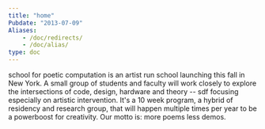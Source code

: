```yaml
---
title: "home"
Pubdate: "2013-07-09"
Aliases:
    - /doc/redirects/
    - /doc/alias/    
type: doc
---
```


school for poetic computation is an artist run school launching this fall in New York. A small group of students and faculty will work closely to explore the intersections of code, design, hardware and theory -- sdf focusing especially on artistic intervention. It's a 10 week program, a hybrid of residency and research group, that will happen multiple times per year to be a powerboost for creativity. Our motto is: more poems less demos.